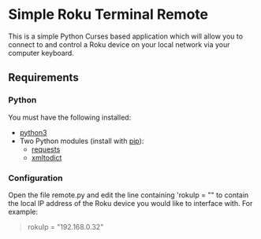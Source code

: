 # Simple Roku Terminal Remote
This is a simple Python Curses based application which will allow you to connect to and control a Roku device on your local network via your computer keyboard.

## Requirements
### Python
You must have the following installed:
- [python3](https://www.python.org/)
- Two Python modules (install with [pip](https://pypi.org/project/xmltodict/)):
  - [requests](https://pypi.org/project/requests/)
  - [xmltodict](https://pypi.org/project/xmltodict/)
 ### Configuration
 Open the file remote.py and edit the line containing 'rokuIp = "" to contain the local IP address of the Roku device you would like to interface with. For example:
 >rokuIp = "192.168.0.32"

